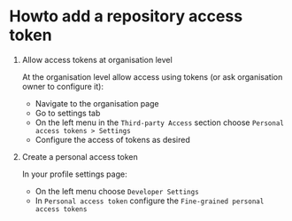 # Howto add a repository access token

1. Allow access tokens at organisation level
   
   At the organisation level allow access using tokens (or ask organisation owner to configure it):
     - Navigate to the organisation page
     - Go to settings tab
     - On the left menu in the `Third-party Access` section choose `Personal access tokens > Settings`
     - Configure the access of tokens as desired
  
2. Create a personal access token

   In your profile settings page:
     -   On the left menu choose `Developer Settings`
     -   In `Personal access token` configure the `Fine-grained personal access tokens`
